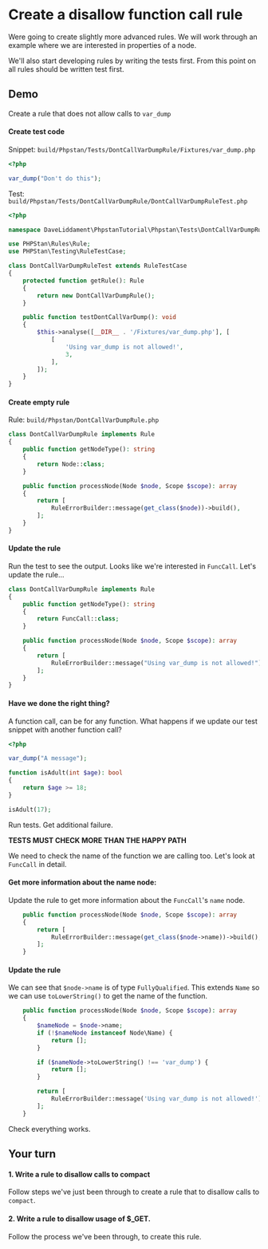 # Create a disallow function call rule

Were going to create slightly more advanced rules. 
We will work through an example where we are interested in properties of a node.

We'll also start developing rules by writing the tests first. From this point on all rules should be written test first.

## Demo 

Create a rule that does not allow calls to `var_dump`

#### Create test code

Snippet: `build/Phpstan/Tests/DontCallVarDumpRule/Fixtures/var_dump.php`

```php
<?php

var_dump("Don't do this");
```
Test: `build/Phpstan/Tests/DontCallVarDumpRule/DontCallVarDumpRuleTest.php`

```php
<?php

namespace DaveLiddament\PhpstanTutorial\Phpstan\Tests\DontCallVarDumpRule;

use PHPStan\Rules\Rule;
use PHPStan\Testing\RuleTestCase;

class DontCallVarDumpRuleTest extends RuleTestCase
{
    protected function getRule(): Rule
    {
        return new DontCallVarDumpRule();
    }

    public function testDontCallVarDump(): void
    {
        $this->analyse([__DIR__ . '/Fixtures/var_dump.php'], [
            [
                'Using var_dump is not allowed!',
                3,
            ],
        ]);
    }
}
```

#### Create empty rule

Rule: `build/Phpstan/DontCallVarDumpRule.php`

```php
class DontCallVarDumpRule implements Rule
{
    public function getNodeType(): string
    {
        return Node::class;
    }

    public function processNode(Node $node, Scope $scope): array
    {
        return [
            RuleErrorBuilder::message(get_class($node))->build(),
        ];
    }
}
```

#### Update the rule

Run the test to see the output. Looks like we're interested in `FuncCall`. Let's update the rule...

```php
class DontCallVarDumpRule implements Rule
{
    public function getNodeType(): string
    {
        return FuncCall::class;
    }

    public function processNode(Node $node, Scope $scope): array
    {
        return [
            RuleErrorBuilder::message("Using var_dump is not allowed!")->build(),
        ];
    }
}
```

#### Have we done the right thing?

A function call, can be for any function. What happens if we update our test snippet with another function call?

```php
<?php

var_dump("A message");

function isAdult(int $age): bool
{
    return $age >= 18;
}

isAdult(17);
```

Run tests. Get additional failure.

**TESTS MUST CHECK MORE THAN THE HAPPY PATH**

We need to check the name of the function we are calling too. Let's look at `FuncCall` in detail.

#### Get more information about the name node:

Update the rule to get more information about the `FuncCall`'s `name` node.

```php
    public function processNode(Node $node, Scope $scope): array
    {
        return [
            RuleErrorBuilder::message(get_class($node->name))->build(),
        ];
    }
```

#### Update the rule

We can see that `$node->name` is of type `FullyQualified`. This extends `Name` so we can use `toLowerString()` to get the name of the function.


```php
    public function processNode(Node $node, Scope $scope): array
    {
        $nameNode = $node->name;
        if (!$nameNode instanceof Node\Name) {
            return [];
        }

        if ($nameNode->toLowerString() !== 'var_dump') {
            return [];
        }

        return [
            RuleErrorBuilder::message('Using var_dump is not allowed!')->build(),
        ];
    }
```

Check everything works.

## Your turn


#### 1. Write a rule to disallow calls to compact

Follow steps we've just been through to create a rule that to disallow calls to `compact`.


#### 2. Write a rule to disallow usage of $_GET.

Follow the process we've been through, to create this rule.